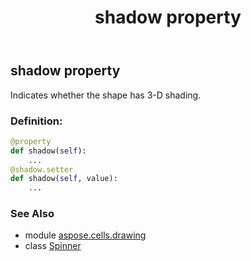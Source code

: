 ﻿---
title: shadow property
second_title: Aspose.Cells for Python via .NET API References
description: 
type: docs
weight: 920
url: /aspose.cells.drawing/spinner/shadow/
is_root: false
---

## shadow property


Indicates whether the shape has 3-D shading.
### Definition:
```python
@property
def shadow(self):
    ...
@shadow.setter
def shadow(self, value):
    ...
```

### See Also
* module [aspose.cells.drawing](../../)
* class [Spinner](/cells/python-net/aspose.cells.drawing/spinner)
